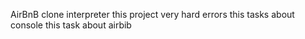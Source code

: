 AirBnB clone interpreter
this project very hard errors
this tasks about console
this task about airbib
